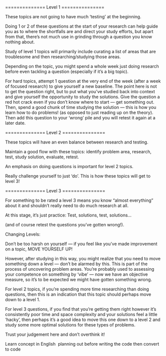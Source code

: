 ============== Level 1 =============== 

These topics are not going to have much ‘testing’ at the beginning. 

Doing 1 or 2 of these questions at the start of your research can help guide you as to where the shortfalls are and direct your study efforts, but apart from that, there’s not much use in grinding through a question you know nothing about. 

Study of level 1 topics will primarily include curating a list of areas that are troublesome and then researching/studying those areas. 

Depending on the topic, you might spend a whole week just doing research before even tackling a question (especially if it’s a big topic). 

For hard topics, attempt 1 question at the very end of the week (after a week of focused research) to give yourself a new baseline. The point here is not to get the question right, but to put what you’ve studied back into context and give yourself the opportunity to study the solutions. Give the question a red hot crack even if you don’t know where to start — get something out. Then, spend a good chunk of time studying the solution — this is how you learn how to do problems! (as opposed to just reading up on the theory). Then add this question to your ‘wrong’ pile and you will retest it again at a later date. 

============== Level 2 =============== 

These topics will have an even balance between research and testing. 

Maintain a good flow with these topics: identify problem area, research, test, study solution, evaluate, retest. 

An emphasis on doing questions is important for level 2 topics. 

Really challenge yourself to just ‘do’. This is how these topics will get to level 3! 

============== Level 3 =============== 

For something to be rated a level 3 means you know “almost everything” about it and shouldn’t really need to do much research at all. 

At this stage, it’s just practice: Test, solutions, test, solutions… 

(and of course retest the questions you’ve gotten wrong!). 

Changing Levels: 

Don’t be too harsh on yourself — if you feel like you’ve made improvement on a topic, MOVE YOURSELF UP! 

However, after studying in this way, you might realize that you need to move something down a level — don’t be alarmed by this. This is part of the process of uncovering problem areas. You’re probably used to assessing your competence on something by ‘vibe’ — now we have an objective measure, so it’s to be expected we might have gotten something wrong. 

For level 2 topics, if you’re spending more time researching than doing questions, then this is an indication that this topic should perhaps move down to a level 1. 

For level 3 questions, if you find that you’re getting them right however it’s consistently poor time and space complexity and your solutions feel a little ‘hacky’, then perhaps it’s a good idea to move this one down to a level 2 and study some more optimal solutions for these types of problems. 

Trust your judgement here and don’t overthink it! 

Learn concept in English  planning out before writing the code then convert to code